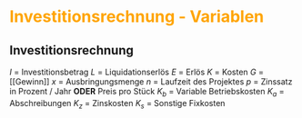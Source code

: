 # <font color = "orange">Investitionsrechnung - Variablen</font>
## Investitionsrechnung
$I$ = Investitionsbetrag
$L$ = Liquidationserlös
$E$ = Erlös
$K$ = Kosten
$G$ = [[Gewinn]]
$x$ = Ausbringungsmenge
$n$ = Laufzeit des Projektes
$p$ = Zinssatz in Prozent / Jahr  **ODER**  Preis pro Stück
$K_b$ = Variable Betriebskosten
$K_a$ = Abschreibungen
$K_z$ = Zinskosten
$K_s$ = Sonstige Fixkosten